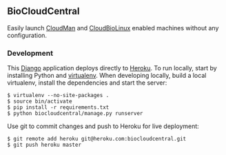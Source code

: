 ## BioCloudCentral

Easily launch [CloudMan][2] and [CloudBioLinux][3] enabled machines without
any configuration.

### Development

This [Django][1] application deploys directly to [Heroku][4]. To run locally,
start by installing Python and [virtualenv][5]. When developing locally,
build a local virtualenv, install the dependencies and start the server:

    $ virtualenv --no-site-packages .
    $ source bin/activate
    $ pip install -r requirements.txt
    $ python biocloudcentral/manage.py runserver

Use git to commit changes and push to Heroku for live deployment:

    $ git remote add heroku git@heroku.com:biocloudcentral.git
    $ git push heroku master

[1]: https://www.djangoproject.com/
[2]: http://wiki.g2.bx.psu.edu/Admin/Cloud
[3]: http://cloudbiolinux.org
[4]: http://devcenter.heroku.com/articles/django
[5]: https://github.com/pypa/virtualenv
